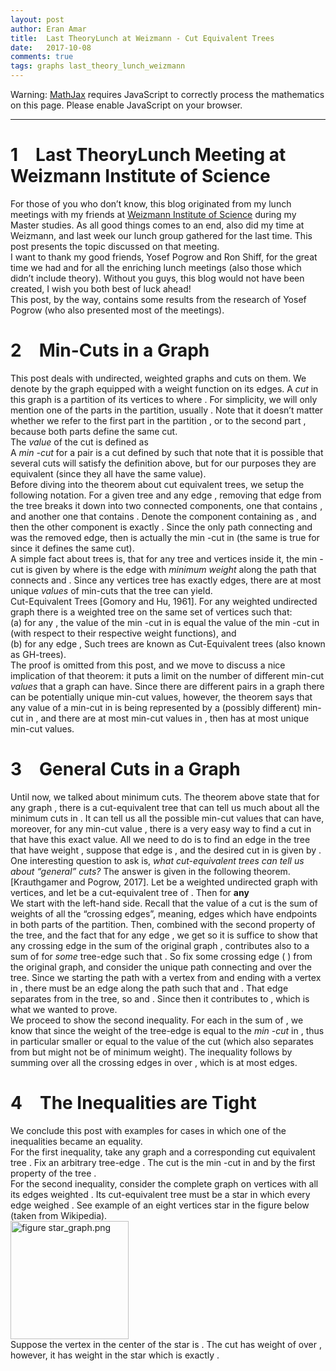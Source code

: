 ```yaml
---
layout: post
author: Eran Amar
title:  Last TheoryLunch at Weizmann - Cut Equivalent Trees
date:   2017-10-08
comments: true
tags: graphs last_theory_lunch_weizmann
---
```



<script type="math/tex">
\newcommand{\lyxlock}{}
</script>
<noscript>
<div class="warning">
Warning: <a href="http://www.mathjax.org/">MathJax</a> requires JavaScript to correctly process the mathematics on this page. Please enable JavaScript on your browser.
</div><hr>
</hr></noscript>



<h1 class="Section">
<a class="toc" name="toc-Section-1">1</a> Last TheoryLunch Meeting at Weizmann Institute of Science
</h1>
<div class="Unindented">
For those of you who don’t know, this blog originated from my lunch meetings with my friends at <a class="URL" href="https://www.weizmann.ac.il/feinberg/academics/msc-program-outline">Weizmann Institute of Science</a> during my Master studies. As all good things comes to an end, also did my time at Weizmann, and last week our lunch group gathered for the last time. This post presents the topic discussed on that meeting.
</div>
<div class="Indented">
I want to thank my good friends, Yosef Pogrow and Ron Shiff, for the great time we had and for all the enriching lunch meetings (also those which didn’t include theory). Without you guys, this blog would not have been created, I wish you both best of luck ahead!
</div>
<div class="Indented">
This post, by the way, contains some results from the research of Yosef Pogrow (who also presented most of the meetings). 
</div>
<h1 class="Section">
<a class="toc" name="toc-Section-2">2</a> Min-Cuts in a Graph
</h1>
<div class="Unindented">
This post deals with undirected, weighted graphs and cuts on them. We denote by <span class="MathJax_Preview"><script type="math/tex">
G=\left(V,E_{G},w_{G}\right)
</script>
</span> the graph equipped with a weight function on its edges. A <i>cut</i> in this graph is a partition of its vertices to <span class="MathJax_Preview"><script type="math/tex">
\left(S,V\backslash S\right)
</script>
</span> where <span class="MathJax_Preview"><script type="math/tex">
S\subseteq V
</script>
</span>. For simplicity, we will only mention one of the parts in the partition, usually <span class="MathJax_Preview"><script type="math/tex">
S
</script>
</span>. Note that it doesn’t matter whether we refer to the first part in the partition <span class="MathJax_Preview"><script type="math/tex">
S
</script>
</span>, or to the second part <span class="MathJax_Preview"><script type="math/tex">
V\backslash S
</script>
</span>, because both parts define the same cut.
</div>
<div class="Indented">
The <i>value</i> of the cut is defined as<span class="MathJax_Preview">
<script type="math/tex;mode=display">

w_{G}\left(S\right):=\sum_{uv\in E_{G},u\in S,v\notin S}w_{G}\left(uv\right)

</script>
</span>
</div>
<div class="Indented">
A <i>min <span class="MathJax_Preview"><script type="math/tex">
st
</script>
</span>-cut</i> for a pair <span class="MathJax_Preview"><script type="math/tex">
s\ne t\in V
</script>
</span> is a cut defined by <span class="MathJax_Preview"><script type="math/tex">
S\subseteq V
</script>
</span> such that <span class="MathJax_Preview">
<script type="math/tex;mode=display">

S=\arg\min_{S'\subseteq V}w_{G}\left(S'\right)

</script>
</span>
note that it is possible that several cuts will satisfy the definition above, but for our purposes they are equivalent (since they all have the same value).
</div>
<div class="Indented">
Before diving into the theorem about cut equivalent trees, we setup the following notation. For a given tree <span class="MathJax_Preview"><script type="math/tex">
T=\left(V,E\right)
</script>
</span> and any edge <span class="MathJax_Preview"><script type="math/tex">
uv\in E
</script>
</span>, removing that edge from the tree breaks it down into two connected components, one that contains <span class="MathJax_Preview"><script type="math/tex">
u
</script>
</span>, and another one that contains <span class="MathJax_Preview"><script type="math/tex">
v
</script>
</span>. Denote the component containing <span class="MathJax_Preview"><script type="math/tex">
u
</script>
</span> as <span class="MathJax_Preview"><script type="math/tex">
S_{T|u}\subseteq V
</script>
</span>, and then the other component is exactly <span class="MathJax_Preview"><script type="math/tex">
S_{T|v}:=V\backslash S_{T|u}
</script>
</span>. Since the only path connecting <span class="MathJax_Preview"><script type="math/tex">
u
</script>
</span> and <span class="MathJax_Preview"><script type="math/tex">
v
</script>
</span> was the removed edge, then <span class="MathJax_Preview"><script type="math/tex">
S_{T|u}
</script>
</span> is actually the min <span class="MathJax_Preview"><script type="math/tex">
uv
</script>
</span>-cut in <span class="MathJax_Preview"><script type="math/tex">
T
</script>
</span> (the same is true for <span class="MathJax_Preview"><script type="math/tex">
S_{T|v}
</script>
</span> since it defines the same cut). 
</div>
<div class="Indented">
A simple fact about trees is, that for any tree <span class="MathJax_Preview"><script type="math/tex">
T
</script>
</span> and vertices <span class="MathJax_Preview"><script type="math/tex">
s\ne t
</script>
</span> inside it, the min <span class="MathJax_Preview"><script type="math/tex">
st
</script>
</span>-cut is given by <span class="MathJax_Preview"><script type="math/tex">
S_{T|u}
</script>
</span> where <span class="MathJax_Preview"><script type="math/tex">
uv\in E_{T}
</script>
</span> is the edge with <i>minimum weight</i> along the path that connects <span class="MathJax_Preview"><script type="math/tex">
s
</script>
</span> and <span class="MathJax_Preview"><script type="math/tex">
t
</script>
</span>. Since any <span class="MathJax_Preview"><script type="math/tex">
n
</script>
</span> vertices tree has exactly <span class="MathJax_Preview"><script type="math/tex">
n-1
</script>
</span> edges, there are at most <span class="MathJax_Preview"><script type="math/tex">
n-1
</script>
</span> unique <i>values</i> of min-cuts that the tree can yield.
</div>
<div class="Theorem">
Cut-Equivalent Trees [Gomory and Hu, 1961]. For any weighted undirected graph <span class="MathJax_Preview"><script type="math/tex">
G=\left(V,E_{G},w_{G}\right)
</script>
</span> there is a weighted tree on the same set of vertices <span class="MathJax_Preview"><script type="math/tex">
T=\left(V,E_{T},w_{T}\right)
</script>
</span> such that:<br>
(a) for any <span class="MathJax_Preview"><script type="math/tex">
s\ne t\in V
</script>
</span>, the value of the min <span class="MathJax_Preview"><script type="math/tex">
st
</script>
</span>-cut in <span class="MathJax_Preview"><script type="math/tex">
G
</script>
</span> is equal the value of the min <span class="MathJax_Preview"><script type="math/tex">
st
</script>
</span>-cut in <span class="MathJax_Preview"><script type="math/tex">
T
</script>
</span> (with respect to their respective weight functions), and<br>
(b) for any edge <span class="MathJax_Preview"><script type="math/tex">
uv\in E_{T}
</script>
</span>, <span class="MathJax_Preview">
<script type="math/tex;mode=display">

w_{T}\left(S_{T|u}\right)=w_{G}\left(S_{T|u}\right)

</script>
</span>
Such trees are known as Cut-Equivalent trees (also known as GH-trees).
</div>
<div class="Unindented">

</div>
<div class="Indented">
The proof is omitted from this post, and we move to discuss a nice implication of that theorem: it puts a limit on the number of different min-cut <i>values</i> that a graph can have. Since there are <span class="MathJax_Preview"><script type="math/tex">
{n \choose 2}
</script>
</span> different <span class="MathJax_Preview"><script type="math/tex">
st
</script>
</span> pairs in a graph there can be potentially <span class="MathJax_Preview"><script type="math/tex">
{n \choose 2}
</script>
</span> unique min-cut values, however, the theorem says that any value of a min-cut in <span class="MathJax_Preview"><script type="math/tex">
G
</script>
</span> is being represented by a (possibly different) min-cut in <span class="MathJax_Preview"><script type="math/tex">
T
</script>
</span>, and there are at most <span class="MathJax_Preview"><script type="math/tex">
n-1
</script>
</span> min-cut values in <span class="MathJax_Preview"><script type="math/tex">
T
</script>
</span>, then <span class="MathJax_Preview"><script type="math/tex">
G
</script>
</span> has at most <span class="MathJax_Preview"><script type="math/tex">
n-1
</script>
</span> unique min-cut values.
</div>
<h1 class="Section">
<a class="toc" name="toc-Section-3">3</a> General Cuts in a Graph
</h1>
<div class="Unindented">
Until now, we talked about minimum <span class="MathJax_Preview"><script type="math/tex">
st
</script>
</span> cuts. The theorem above state that for any graph <span class="MathJax_Preview"><script type="math/tex">
G
</script>
</span>, there is a cut-equivalent tree <span class="MathJax_Preview"><script type="math/tex">
T
</script>
</span> that can tell us much about all the minimum cuts in <span class="MathJax_Preview"><script type="math/tex">
G
</script>
</span>. It can tell us all the possible min-cut values that <span class="MathJax_Preview"><script type="math/tex">
G
</script>
</span> can have, moreover, for any min-cut value <span class="MathJax_Preview"><script type="math/tex">
x
</script>
</span>, there is a very easy way to find a cut in <span class="MathJax_Preview"><script type="math/tex">
G
</script>
</span> that have this exact value. All we need to do is to find an edge in the tree that have weight <span class="MathJax_Preview"><script type="math/tex">
x
</script>
</span>, suppose that edge is <span class="MathJax_Preview"><script type="math/tex">
uv\in E_{T}
</script>
</span>, and the desired cut in <span class="MathJax_Preview"><script type="math/tex">
G
</script>
</span> is given by <span class="MathJax_Preview"><script type="math/tex">
S_{T|u}
</script>
</span>.
</div>
<div class="Indented">
One interesting question to ask is, <i>what cut-equivalent trees can tell us about “general” cuts?</i> The answer is given in the following theorem.
</div>
<div class="Theorem">
[Krauthgamer and Pogrow, 2017]. Let <span class="MathJax_Preview"><script type="math/tex">
G=\left(V,E_{G},w_{G}\right)
</script>
</span> be a weighted undirected graph with <span class="MathJax_Preview"><script type="math/tex">
n
</script>
</span> vertices, and let <span class="MathJax_Preview"><script type="math/tex">
T=\left(V,E_{T},w_{T}\right)
</script>
</span> be a cut-equivalent tree of <span class="MathJax_Preview"><script type="math/tex">
G
</script>
</span>. Then for <b>any</b> <span class="MathJax_Preview"><script type="math/tex">
S\subseteq V
</script>
</span><span class="MathJax_Preview">
<script type="math/tex;mode=display">

w_{G}\left(S\right)\le w_{T}\left(S\right)\le\left(n-1\right)\cdot w_{G}\left(S\right)

</script>
</span>
</div>
<div class="Proof">
We start with the left-hand side. Recall that the value of a cut <span class="MathJax_Preview"><script type="math/tex">
S
</script>
</span> is the sum of weights of all the “crossing edges”, meaning, edges which have endpoints in both parts of the partition. Then, combined with the second property of the tree, and the fact that <span class="MathJax_Preview"><script type="math/tex">
w_{T}\left(st\right)=w_{T}\left(S_{T|s}\right)
</script>
</span> for any edge <span class="MathJax_Preview"><script type="math/tex">
st\in E_{T}
</script>
</span>, we get<span class="MathJax_Preview">
<script type="math/tex;mode=display">
\begin{aligned}
w_{T}\left(S\right) & =\sum_{st\in E_{T},s\in S,t\notin S}w_{T}\left(st\right)\\
 & =\sum_{st\in E_{T},s\in S,t\notin S}w_{G}\left(S_{T|s}\right)
\end{aligned}
</script>
</span>
so it is suffice to show that any crossing edge in the sum of the original graph <span class="MathJax_Preview"><script type="math/tex">
w_{G}\left(S\right)
</script>
</span>, contributes also to a sum of <span class="MathJax_Preview"><script type="math/tex">
w_{G}\left(S_{T|s}\right)
</script>
</span> for <i>some</i> tree-edge <span class="MathJax_Preview"><script type="math/tex">
st\in E_{T}
</script>
</span> such that <span class="MathJax_Preview"><script type="math/tex">
s\in S,t\notin S
</script>
</span>. So fix some crossing edge <span class="MathJax_Preview"><script type="math/tex">
uv\in E_{G}
</script>
</span> (<span class="MathJax_Preview"><script type="math/tex">
u\in S,v\in V\backslash S
</script>
</span>) from the original graph, and consider the unique path connecting <span class="MathJax_Preview"><script type="math/tex">
u
</script>
</span> and <span class="MathJax_Preview"><script type="math/tex">
v
</script>
</span> over the tree. Since we starting the path with a vertex from <span class="MathJax_Preview"><script type="math/tex">
S
</script>
</span> and ending with a vertex in <span class="MathJax_Preview"><script type="math/tex">
V\backslash S
</script>
</span>, there must be an edge <span class="MathJax_Preview"><script type="math/tex">
st\in E_{T}
</script>
</span> along the path such that <span class="MathJax_Preview"><script type="math/tex">
s\in S
</script>
</span> and <span class="MathJax_Preview"><script type="math/tex">
t\in V\backslash S
</script>
</span>. That edge <span class="MathJax_Preview"><script type="math/tex">
st
</script>
</span> separates <span class="MathJax_Preview"><script type="math/tex">
u
</script>
</span> from <span class="MathJax_Preview"><script type="math/tex">
v
</script>
</span> in the tree, so <span class="MathJax_Preview"><script type="math/tex">
u\in S_{T|s}
</script>
</span> and <span class="MathJax_Preview"><script type="math/tex">
v\notin S_{T|s}
</script>
</span>. Since <span class="MathJax_Preview"><script type="math/tex">
uv\in E_{G}
</script>
</span> then it contributes to <span class="MathJax_Preview"><script type="math/tex">
w_{G}\left(S_{T|s}\right)
</script>
</span>, which is what we wanted to prove.<br>
We proceed to show the second inequality. For each <span class="MathJax_Preview"><script type="math/tex">
st\in E_{T}
</script>
</span> in the sum of <span class="MathJax_Preview"><script type="math/tex">
w_{T}\left(S\right)
</script>
</span>, we know that <span class="MathJax_Preview"><script type="math/tex">
w_{T}\left(st\right)\le w_{G}\left(S\right)
</script>
</span> since the weight of the tree-edge <span class="MathJax_Preview"><script type="math/tex">
w_{T}\left(st\right)
</script>
</span> is equal to the <i>min <span class="MathJax_Preview"><script type="math/tex">
st
</script>
</span>-cut</i> in <span class="MathJax_Preview"><script type="math/tex">
G
</script>
</span>, thus in particular smaller or equal to the value of the cut <span class="MathJax_Preview"><script type="math/tex">
S
</script>
</span> (which also separates <span class="MathJax_Preview"><script type="math/tex">
s
</script>
</span> from <span class="MathJax_Preview"><script type="math/tex">
t
</script>
</span> but might not be of minimum weight). The inequality follows by summing over all the crossing edges in <span class="MathJax_Preview"><script type="math/tex">
S
</script>
</span> over <span class="MathJax_Preview"><script type="math/tex">
T
</script>
</span>, which is at most <span class="MathJax_Preview"><script type="math/tex">
n-1
</script>
</span> edges.
</div>
<div class="Unindented">

</div>
<h1 class="Section">
<a class="toc" name="toc-Section-4">4</a> The Inequalities are Tight
</h1>
<div class="Unindented">
We conclude this post with examples for cases in which one of the inequalities became an equality. 
</div>
<div class="Indented">
For the first inequality, take any graph <span class="MathJax_Preview"><script type="math/tex">
G
</script>
</span> and a corresponding cut equivalent tree <span class="MathJax_Preview"><script type="math/tex">
T
</script>
</span>. Fix an arbitrary tree-edge <span class="MathJax_Preview"><script type="math/tex">
st\in E_{T}
</script>
</span>. The cut <span class="MathJax_Preview"><script type="math/tex">
S=S_{T|s}
</script>
</span> is the min <span class="MathJax_Preview"><script type="math/tex">
st
</script>
</span>-cut in <span class="MathJax_Preview"><script type="math/tex">
T
</script>
</span> and by the first property of the tree <span class="MathJax_Preview"><script type="math/tex">
w_{G}\left(S\right)=w_{T}\left(S\right)
</script>
</span>.
</div>
<div class="Indented">
For the second inequality, consider the complete graph on <span class="MathJax_Preview"><script type="math/tex">
n
</script>
</span> vertices with all its edges weighted <span class="MathJax_Preview"><script type="math/tex">
1
</script>
</span>. Its cut-equivalent tree must be a star in which every edge weighed <span class="MathJax_Preview"><script type="math/tex">
n-1
</script>
</span>. See example of an eight vertices star in the figure below (taken from Wikipedia).
</div>
<div class="Indented">
<div class="Frameless" style="width: 100%;">
<div class="center">
<img alt="figure star_graph.png" class="embedded" src="/site/assets/imgs/archive/2017-10-08-cut-equivalent-trees/star_graph.png" style="width: 5cm; height: auto;">
</div>
</div>
</div>
<div class="Indented">
Suppose the vertex in the center of the star is <span class="MathJax_Preview"><script type="math/tex">
v
</script>
</span>. The cut <span class="MathJax_Preview"><script type="math/tex">
S=\left\{ v\right\} 
</script>
</span> has weight of <span class="MathJax_Preview"><script type="math/tex">
n-1
</script>
</span> over <span class="MathJax_Preview"><script type="math/tex">
G
</script>
</span>, however, it has weight <span class="MathJax_Preview"><script type="math/tex">
\left(n-1\right)^{2}
</script>
</span> in the star <span class="MathJax_Preview"><script type="math/tex">
T
</script>
</span> which is exactly <span class="MathJax_Preview"><script type="math/tex">
\left(n-1\right)\cdot w_{G}\left(S\right)
</script>
</span>.
</div>

